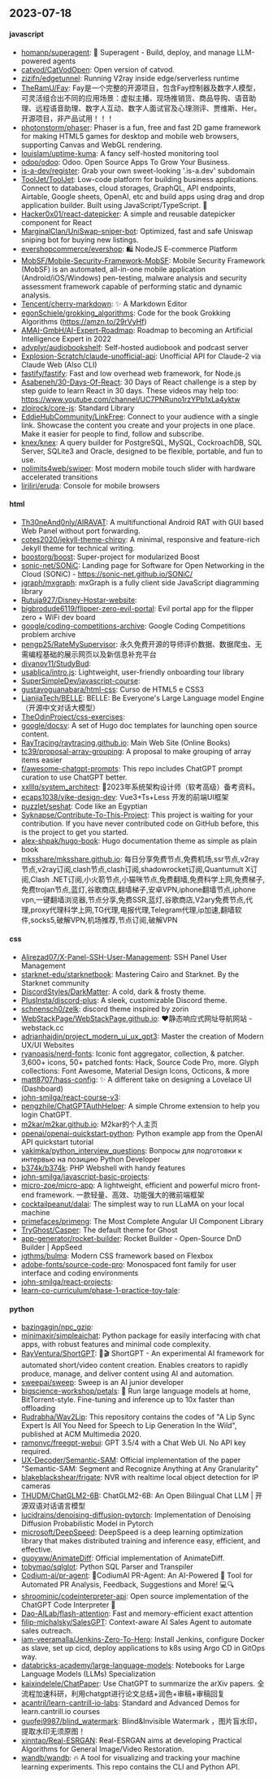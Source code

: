 ## 2023-07-18

#### javascript
* [homanp/superagent](https://github.com/homanp/superagent): 🥷 Superagent - Build, deploy, and manage LLM-powered agents
* [catvod/CatVodOpen](https://github.com/catvod/CatVodOpen): Open version of catvod.
* [zizifn/edgetunnel](https://github.com/zizifn/edgetunnel): Running V2ray inside edge/serverless runtime
* [TheRamU/Fay](https://github.com/TheRamU/Fay): Fay是一个完整的开源项目，包含Fay控制器及数字人模型，可灵活组合出不同的应用场景：虚拟主播、现场推销货、商品导购、语音助理、远程语音助理、数字人互动、数字人面试官及心理测评、贾维斯、Her。 开源项目，非产品试用！！！
* [photonstorm/phaser](https://github.com/photonstorm/phaser): Phaser is a fun, free and fast 2D game framework for making HTML5 games for desktop and mobile web browsers, supporting Canvas and WebGL rendering.
* [louislam/uptime-kuma](https://github.com/louislam/uptime-kuma): A fancy self-hosted monitoring tool
* [odoo/odoo](https://github.com/odoo/odoo): Odoo. Open Source Apps To Grow Your Business.
* [is-a-dev/register](https://github.com/is-a-dev/register): Grab your own sweet-looking '.is-a.dev' subdomain
* [ToolJet/ToolJet](https://github.com/ToolJet/ToolJet): Low-code platform for building business applications. Connect to databases, cloud storages, GraphQL, API endpoints, Airtable, Google sheets, OpenAI, etc and build apps using drag and drop application builder. Built using JavaScript/TypeScript. 🚀
* [Hacker0x01/react-datepicker](https://github.com/Hacker0x01/react-datepicker): A simple and reusable datepicker component for React
* [MarginalClan/UniSwap-sniper-bot](https://github.com/MarginalClan/UniSwap-sniper-bot): Optimized, fast and safe Uniswap sniping bot for buying new listings.
* [evershopcommerce/evershop](https://github.com/evershopcommerce/evershop): 🛍️ NodeJS E-commerce Platform
* [MobSF/Mobile-Security-Framework-MobSF](https://github.com/MobSF/Mobile-Security-Framework-MobSF): Mobile Security Framework (MobSF) is an automated, all-in-one mobile application (Android/iOS/Windows) pen-testing, malware analysis and security assessment framework capable of performing static and dynamic analysis.
* [Tencent/cherry-markdown](https://github.com/Tencent/cherry-markdown): ✨ A Markdown Editor
* [egonSchiele/grokking_algorithms](https://github.com/egonSchiele/grokking_algorithms): Code for the book Grokking Algorithms (https://amzn.to/29rVyHf)
* [AMAI-GmbH/AI-Expert-Roadmap](https://github.com/AMAI-GmbH/AI-Expert-Roadmap): Roadmap to becoming an Artificial Intelligence Expert in 2022
* [advplyr/audiobookshelf](https://github.com/advplyr/audiobookshelf): Self-hosted audiobook and podcast server
* [Explosion-Scratch/claude-unofficial-api](https://github.com/Explosion-Scratch/claude-unofficial-api): Unofficial API for Claude-2 via Claude Web (Also CLI)
* [fastify/fastify](https://github.com/fastify/fastify): Fast and low overhead web framework, for Node.js
* [Asabeneh/30-Days-Of-React](https://github.com/Asabeneh/30-Days-Of-React): 30 Days of React challenge is a step by step guide to learn React in 30 days. These videos may help too: https://www.youtube.com/channel/UC7PNRuno1rzYPb1xLa4yktw
* [zloirock/core-js](https://github.com/zloirock/core-js): Standard Library
* [EddieHubCommunity/LinkFree](https://github.com/EddieHubCommunity/LinkFree): Connect to your audience with a single link. Showcase the content you create and your projects in one place. Make it easier for people to find, follow and subscribe.
* [knex/knex](https://github.com/knex/knex): A query builder for PostgreSQL, MySQL, CockroachDB, SQL Server, SQLite3 and Oracle, designed to be flexible, portable, and fun to use.
* [nolimits4web/swiper](https://github.com/nolimits4web/swiper): Most modern mobile touch slider with hardware accelerated transitions
* [liriliri/eruda](https://github.com/liriliri/eruda): Console for mobile browsers

#### html
* [Th30neAnd0nly/AIRAVAT](https://github.com/Th30neAnd0nly/AIRAVAT): A multifunctional Android RAT with GUI based Web Panel without port forwarding.
* [cotes2020/jekyll-theme-chirpy](https://github.com/cotes2020/jekyll-theme-chirpy): A minimal, responsive and feature-rich Jekyll theme for technical writing.
* [boostorg/boost](https://github.com/boostorg/boost): Super-project for modularized Boost
* [sonic-net/SONiC](https://github.com/sonic-net/SONiC): Landing page for Software for Open Networking in the Cloud (SONiC) - https://sonic-net.github.io/SONiC/
* [jgraph/mxgraph](https://github.com/jgraph/mxgraph): mxGraph is a fully client side JavaScript diagramming library
* [Rutuja927/Disney-Hostar-website](https://github.com/Rutuja927/Disney-Hostar-website): 
* [bigbrodude6119/flipper-zero-evil-portal](https://github.com/bigbrodude6119/flipper-zero-evil-portal): Evil portal app for the flipper zero + WiFi dev board
* [google/coding-competitions-archive](https://github.com/google/coding-competitions-archive): Google Coding Competitions problem archive
* [pengp25/RateMySupervisor](https://github.com/pengp25/RateMySupervisor): 永久免费开源的导师评价数据、数据爬虫、无需编程基础的展示网页以及新信息补充平台
* [divanov11/StudyBud](https://github.com/divanov11/StudyBud): 
* [usablica/intro.js](https://github.com/usablica/intro.js): Lightweight, user-friendly onboarding tour library
* [SuperSimpleDev/javascript-course](https://github.com/SuperSimpleDev/javascript-course): 
* [gustavoguanabara/html-css](https://github.com/gustavoguanabara/html-css): Curso de HTML5 e CSS3
* [LianjiaTech/BELLE](https://github.com/LianjiaTech/BELLE): BELLE: Be Everyone's Large Language model Engine（开源中文对话大模型）
* [TheOdinProject/css-exercises](https://github.com/TheOdinProject/css-exercises): 
* [google/docsy](https://github.com/google/docsy): A set of Hugo doc templates for launching open source content.
* [RayTracing/raytracing.github.io](https://github.com/RayTracing/raytracing.github.io): Main Web Site (Online Books)
* [tc39/proposal-array-grouping](https://github.com/tc39/proposal-array-grouping): A proposal to make grouping of array items easier
* [f/awesome-chatgpt-prompts](https://github.com/f/awesome-chatgpt-prompts): This repo includes ChatGPT prompt curation to use ChatGPT better.
* [xxlllq/system_architect](https://github.com/xxlllq/system_architect): 💯2023年系统架构设计师（软考高级）备考资料。
* [ecaps1038/yike-design-dev](https://github.com/ecaps1038/yike-design-dev): Vue3+Ts+Less 开发的前端UI框架
* [puzzlet/seshat](https://github.com/puzzlet/seshat): Code like an Egyptian
* [Syknapse/Contribute-To-This-Project](https://github.com/Syknapse/Contribute-To-This-Project): This project is waiting for your contribution. If you have never contributed code on GitHub before, this is the project to get you started.
* [alex-shpak/hugo-book](https://github.com/alex-shpak/hugo-book): Hugo documentation theme as simple as plain book
* [mksshare/mksshare.github.io](https://github.com/mksshare/mksshare.github.io): 每日分享免费节点,免费机场,ssr节点,v2ray节点,v2ray订阅,clash节点,clash订阅,shadowrocket订阅,Quantumult X订阅,Clash .NET订阅,小火箭节点,小猫咪节点,免费翻墙,免费科学上网,免费梯子,免费trojan节点,蓝灯,谷歌商店,翻墙梯子,安卓VPN,iphone翻墙节点,iphone vpn,一键翻墙浏览器,节点分享,免费SSR,蓝灯,谷歌商店,V2ary免费节点,代理,proxy代理科学上网,TG代理,电报代理,Telegram代理,ip加速,翻墙软件,socks5,破解VPN,机场推荐,节点订阅,破解VPN

#### css
* [Alirezad07/X-Panel-SSH-User-Management](https://github.com/Alirezad07/X-Panel-SSH-User-Management): SSH Panel User Management
* [starknet-edu/starknetbook](https://github.com/starknet-edu/starknetbook): Mastering Cairo and Starknet. By the Starknet community
* [DiscordStyles/DarkMatter](https://github.com/DiscordStyles/DarkMatter): A cold, dark & frosty theme.
* [PlusInsta/discord-plus](https://github.com/PlusInsta/discord-plus): A sleek, customizable Discord theme.
* [schnensch0/zelk](https://github.com/schnensch0/zelk): discord theme inspired by zorin
* [WebStackPage/WebStackPage.github.io](https://github.com/WebStackPage/WebStackPage.github.io): ❤️静态响应式网址导航网站 - webstack.cc
* [adrianhajdin/project_modern_ui_ux_gpt3](https://github.com/adrianhajdin/project_modern_ui_ux_gpt3): Master the creation of Modern UX/UI Websites
* [ryanoasis/nerd-fonts](https://github.com/ryanoasis/nerd-fonts): Iconic font aggregator, collection, & patcher. 3,600+ icons, 50+ patched fonts: Hack, Source Code Pro, more. Glyph collections: Font Awesome, Material Design Icons, Octicons, & more
* [matt8707/hass-config](https://github.com/matt8707/hass-config): ✨ A different take on designing a Lovelace UI (Dashboard)
* [john-smilga/react-course-v3](https://github.com/john-smilga/react-course-v3): 
* [pengzhile/ChatGPTAuthHelper](https://github.com/pengzhile/ChatGPTAuthHelper): A simple Chrome extension to help you login ChatGPT.
* [m2kar/m2kar.github.io](https://github.com/m2kar/m2kar.github.io): M2kar的个人主页
* [openai/openai-quickstart-python](https://github.com/openai/openai-quickstart-python): Python example app from the OpenAI API quickstart tutorial
* [yakimka/python_interview_questions](https://github.com/yakimka/python_interview_questions): Вопросы для подготовки к интервью на позицию Python Developer
* [b374k/b374k](https://github.com/b374k/b374k): PHP Webshell with handy features
* [john-smilga/javascript-basic-projects](https://github.com/john-smilga/javascript-basic-projects): 
* [micro-zoe/micro-app](https://github.com/micro-zoe/micro-app): A lightweight, efficient and powerful micro front-end framework. 一款轻量、高效、功能强大的微前端框架
* [cocktailpeanut/dalai](https://github.com/cocktailpeanut/dalai): The simplest way to run LLaMA on your local machine
* [primefaces/primeng](https://github.com/primefaces/primeng): The Most Complete Angular UI Component Library
* [TryGhost/Casper](https://github.com/TryGhost/Casper): The default theme for Ghost
* [app-generator/rocket-builder](https://github.com/app-generator/rocket-builder): Rocket Builder - Open-Source DnD Builder | AppSeed
* [jgthms/bulma](https://github.com/jgthms/bulma): Modern CSS framework based on Flexbox
* [adobe-fonts/source-code-pro](https://github.com/adobe-fonts/source-code-pro): Monospaced font family for user interface and coding environments
* [john-smilga/react-projects](https://github.com/john-smilga/react-projects): 
* [learn-co-curriculum/phase-1-practice-toy-tale](https://github.com/learn-co-curriculum/phase-1-practice-toy-tale): 

#### python
* [bazingagin/npc_gzip](https://github.com/bazingagin/npc_gzip): 
* [minimaxir/simpleaichat](https://github.com/minimaxir/simpleaichat): Python package for easily interfacing with chat apps, with robust features and minimal code complexity.
* [RayVentura/ShortGPT](https://github.com/RayVentura/ShortGPT): 🚀🎬 ShortGPT - An experimental AI framework for automated short/video content creation. Enables creators to rapidly produce, manage, and deliver content using AI and automation.
* [sweepai/sweep](https://github.com/sweepai/sweep): Sweep is an AI junior developer
* [bigscience-workshop/petals](https://github.com/bigscience-workshop/petals): 🌸 Run large language models at home, BitTorrent-style. Fine-tuning and inference up to 10x faster than offloading
* [Rudrabha/Wav2Lip](https://github.com/Rudrabha/Wav2Lip): This repository contains the codes of "A Lip Sync Expert Is All You Need for Speech to Lip Generation In the Wild", published at ACM Multimedia 2020.
* [ramonvc/freegpt-webui](https://github.com/ramonvc/freegpt-webui): GPT 3.5/4 with a Chat Web UI. No API key required.
* [UX-Decoder/Semantic-SAM](https://github.com/UX-Decoder/Semantic-SAM): Official implementation of the paper "Semantic-SAM: Segment and Recognize Anything at Any Granularity"
* [blakeblackshear/frigate](https://github.com/blakeblackshear/frigate): NVR with realtime local object detection for IP cameras
* [THUDM/ChatGLM2-6B](https://github.com/THUDM/ChatGLM2-6B): ChatGLM2-6B: An Open Bilingual Chat LLM | 开源双语对话语言模型
* [lucidrains/denoising-diffusion-pytorch](https://github.com/lucidrains/denoising-diffusion-pytorch): Implementation of Denoising Diffusion Probabilistic Model in Pytorch
* [microsoft/DeepSpeed](https://github.com/microsoft/DeepSpeed): DeepSpeed is a deep learning optimization library that makes distributed training and inference easy, efficient, and effective.
* [guoyww/AnimateDiff](https://github.com/guoyww/AnimateDiff): Official implementation of AnimateDiff.
* [tobymao/sqlglot](https://github.com/tobymao/sqlglot): Python SQL Parser and Transpiler
* [Codium-ai/pr-agent](https://github.com/Codium-ai/pr-agent): 🚀CodiumAI PR-Agent: An AI-Powered 🤖 Tool for Automated PR Analysis, Feedback, Suggestions and More! 💻🔍
* [shroominic/codeinterpreter-api](https://github.com/shroominic/codeinterpreter-api): Open source implementation of the ChatGPT Code Interpreter 👾
* [Dao-AILab/flash-attention](https://github.com/Dao-AILab/flash-attention): Fast and memory-efficient exact attention
* [filip-michalsky/SalesGPT](https://github.com/filip-michalsky/SalesGPT): Context-aware AI Sales Agent to automate sales outreach.
* [iam-veeramalla/Jenkins-Zero-To-Hero](https://github.com/iam-veeramalla/Jenkins-Zero-To-Hero): Install Jenkins, configure Docker as slave, set up cicd, deploy applications to k8s using Argo CD in GitOps way.
* [databricks-academy/large-language-models](https://github.com/databricks-academy/large-language-models): Notebooks for Large Language Models (LLMs) Specialization
* [kaixindelele/ChatPaper](https://github.com/kaixindelele/ChatPaper): Use ChatGPT to summarize the arXiv papers. 全流程加速科研，利用chatgpt进行论文总结+润色+审稿+审稿回复
* [acantril/learn-cantrill-io-labs](https://github.com/acantril/learn-cantrill-io-labs): Standard and Advanced Demos for learn.cantrill.io courses
* [guofei9987/blind_watermark](https://github.com/guofei9987/blind_watermark): Blind&Invisible Watermark ，图片盲水印，提取水印无须原图！
* [xinntao/Real-ESRGAN](https://github.com/xinntao/Real-ESRGAN): Real-ESRGAN aims at developing Practical Algorithms for General Image/Video Restoration.
* [wandb/wandb](https://github.com/wandb/wandb): 🔥 A tool for visualizing and tracking your machine learning experiments. This repo contains the CLI and Python API.
